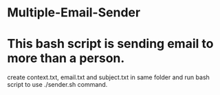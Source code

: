 # Multiple-Email-Sender

# This bash script is sending email to more than a person.
create context.txt, email.txt and subject.txt in same folder and run bash script to use ./sender.sh command.
